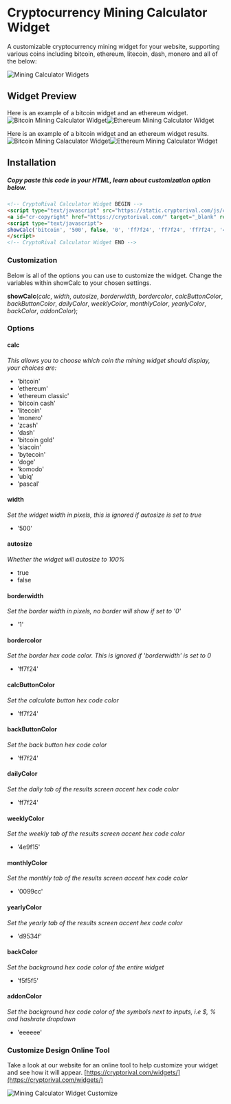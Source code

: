 # Cryptocurrency Mining Calculator Widget
A customizable cryptocurrency mining widget for your website, supporting various coins including bitcoin, ethereum, litecoin, dash, monero and all of the below:

![Mining Calculator Widgets](https://cryptorival.s3.amazonaws.com/media/mining-calc-widgets.png)

## Widget Preview
Here is an example of a bitcoin widget and an ethereum widget.
![Bitcoin Mining Calculator Widget](https://cryptorival.s3.amazonaws.com/media/bitcoin-mining-calc-widget.png)![Ethereum Mining Calculator Widget](https://cryptorival.s3.amazonaws.com/media/ethereum-mining-calc-widget.png)

Here is an example of a bitcoin widget and an ethereum widget results.
![Bitcoin Mining Calaculator Widget](https://cryptorival.s3.amazonaws.com/media/bitcoin-mining-calc-widget-result.png)![Ethereum Mining Calculator Widget](https://cryptorival.s3.amazonaws.com/media/ethereum-mining-calc-widget-result.png)

## Installation

##### Copy paste this code in your HTML, learn about customization option below.
```html
<!-- CryptoRival Calculator Widget BEGIN -->
<script type="text/javascript" src="https://static.cryptorival.com/js/calcwidget.js"></script>
<a id="cr-copyright" href="https://cryptorival.com/" target="_blank" rel="nofollow">Powered by CryptoRival</a>
<script type="text/javascript">
showCalc('bitcoin', '500', false, '0', 'ff7f24', 'ff7f24', 'ff7f24', '4e9f15', '09c', 'f0ad4e', 'd9534f', 'f5f5f5', 'eee');
</script>
<!-- CryptoRival Calculator Widget END -->
```

### Customization
Below is all of the options you can use to customize the widget. Change the variables within showCalc to your chosen settings.

**showCalc**(*calc*, *width*, *autosize*, *borderwidth*, *bordercolor*, *calcButtonColor*, *backButtonColor*,
	*dailyColor*, *weeklyColor*, *monthlyColor*, *yearlyColor*, *backColor*, *addonColor*);


### Options

#### calc
_This allows you to choose which coin the mining widget should display, your choices are:_
* 'bitcoin'
* 'ethereum'
* 'ethereum classic'
* 'bitcoin cash'
* 'litecoin'
* 'monero'
* 'zcash'
* 'dash'
* 'bitcoin gold'
* 'siacoin'
* 'bytecoin'
* 'doge'
* 'komodo'
* 'ubiq'
* 'pascal'

#### width
_Set the widget width in pixels, this is ignored if autosize is set to true_
* '500'

#### autosize
_Whether the widget will autosize to 100%_
* true
* false

#### borderwidth
_Set the border width in pixels, no border will show if set to '0'_
* '1'

#### bordercolor
_Set the border hex code color. This is ignored if 'borderwidth' is set to 0_
* 'ff7f24'

#### calcButtonColor
_Set the calculate button hex code color_
* 'ff7f24'

#### backButtonColor
_Set the back button hex code color_
* 'ff7f24'

#### dailyColor
_Set the daily tab of the results screen accent hex code color_
* 'ff7f24'

#### weeklyColor
_Set the weekly tab of the results screen accent hex code color_
* '4e9f15'

#### monthlyColor
_Set the monthly tab of the results screen accent hex code color_
* '0099cc'

#### yearlyColor
_Set the yearly tab of the results screen accent hex code color_
* 'd9534f'

#### backColor
_Set the background hex code color of the entire widget_
* 'f5f5f5'

#### addonColor
_Set the background hex code color of the symbols next to inputs, i.e $, % and hashrate dropdown_
* 'eeeeee'

### Customize Design Online Tool

Take a look at our website for an online tool to help customize your widget and see how it will appear. [https://cryptorival.com/widgets/](https://cryptorival.com/widgets/)

![Mining Calculator Widget Customize](https://cryptorival.s3.amazonaws.com/media/mining-calc-widget-customize-tool.png)
